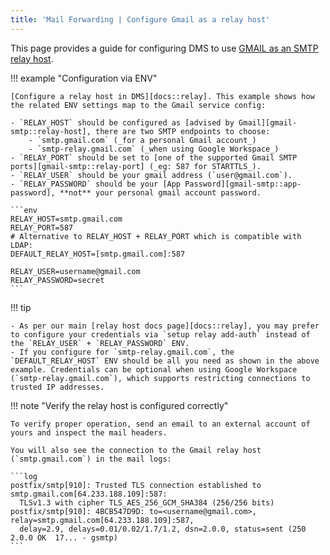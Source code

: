 ```yaml
---
title: 'Mail Forwarding | Configure Gmail as a relay host'
---
```


This page provides a guide for configuring DMS to use [GMAIL as an SMTP relay host][gmail-smtp].

!!! example "Configuration via ENV"

    [Configure a relay host in DMS][docs::relay]. This example shows how the related ENV settings map to the Gmail service config:

    - `RELAY_HOST` should be configured as [advised by Gmail][gmail-smtp::relay-host], there are two SMTP endpoints to choose:
        - `smtp.gmail.com` (_for a personal Gmail account_)
        - `smtp-relay.gmail.com` (_when using Google Workspace_)
    - `RELAY_PORT` should be set to [one of the supported Gmail SMTP ports][gmail-smtp::relay-port] (_eg: 587 for STARTTLS_).
    - `RELAY_USER` should be your gmail address (`user@gmail.com`).
    - `RELAY_PASSWORD` should be your [App Password][gmail-smtp::app-password], **not** your personal gmail account password.

    ```env
    RELAY_HOST=smtp.gmail.com
    RELAY_PORT=587
    # Alternative to RELAY_HOST + RELAY_PORT which is compatible with LDAP:
    DEFAULT_RELAY_HOST=[smtp.gmail.com]:587

    RELAY_USER=username@gmail.com
    RELAY_PASSWORD=secret
    ```

!!! tip
    
    - As per our main [relay host docs page][docs::relay], you may prefer to configure your credentials via `setup relay add-auth` instead of the `RELAY_USER` + `RELAY_PASSWORD` ENV.
    - If you configure for `smtp-relay.gmail.com`, the `DEFAULT_RELAY_HOST` ENV should be all you need as shown in the above example. Credentials can be optional when using Google Workspace (`smtp-relay.gmail.com`), which supports restricting connections to trusted IP addresses.

!!! note "Verify the relay host is configured correctly"

    To verify proper operation, send an email to an external account of yours and inspect the mail headers.

    You will also see the connection to the Gmail relay host (`smtp.gmail.com`) in the mail logs:

    ```log
    postfix/smtp[910]: Trusted TLS connection established to smtp.gmail.com[64.233.188.109]:587:
      TLSv1.3 with cipher TLS_AES_256_GCM_SHA384 (256/256 bits)
    postfix/smtp[910]: 4BCB547D9D: to=<username@gmail.com>, relay=smtp.gmail.com[64.233.188.109]:587,
      delay=2.9, delays=0.01/0.02/1.7/1.2, dsn=2.0.0, status=sent (250 2.0.0 OK  17... - gsmtp)
    ```

[docs::relay]: ./relay-hosts.md
[gmail-smtp]: https://support.google.com/a/answer/2956491
[gmail-smtp::relay-host]: https://support.google.com/a/answer/176600
[gmail-smtp::relay-port]: https://support.google.com/a/answer/2956491
[gmail-smtp::app-password]: https://support.google.com/accounts/answer/185833
